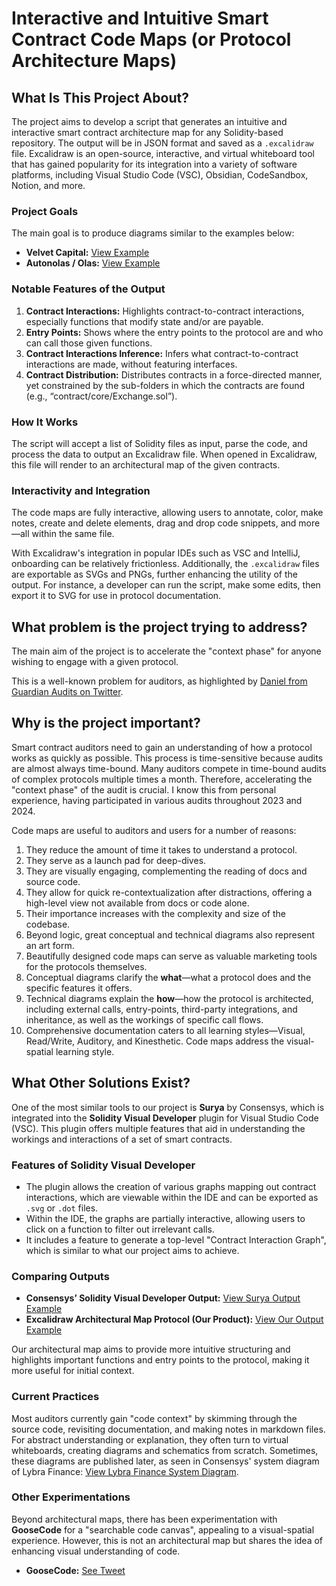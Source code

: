 # Interactive and Intuitive Smart Contract Code Maps (or Protocol Architecture Maps)

## What Is This Project About?

The project aims to develop a script that generates an intuitive and interactive smart contract architecture map for any Solidity-based repository. The output will be in JSON format and saved as a `.excalidraw` file. Excalidraw is an open-source, interactive, and virtual whiteboard tool that has gained popularity for its integration into a variety of software platforms, including Visual Studio Code (VSC), Obsidian, CodeSandbox, Notion, and more.

### Project Goals

The main goal is to produce diagrams similar to the examples below:

- **Velvet Capital:** [View Example](https://github.com/cryptoTozer/examples/blob/main/velvet-capital.png)
- **Autonolas / Olas:** [View Example](https://github.com/code-423n4/2023-12-autonolas/blob/main/registries/docs/On-chain_architecture_v6.png)

### Notable Features of the Output

1. **Contract Interactions:** Highlights contract-to-contract interactions, especially functions that modify state and/or are payable.
2. **Entry Points:** Shows where the entry points to the protocol are and who can call those given functions.
3. **Contract Interactions Inference:** Infers what contract-to-contract interactions are made, without featuring interfaces.
4. **Contract Distribution:** Distributes contracts in a force-directed manner, yet constrained by the sub-folders in which the contracts are found (e.g., “contract/core/Exchange.sol”).

### How It Works

The script will accept a list of Solidity files as input, parse the code, and process the data to output an Excalidraw file. When opened in Excalidraw, this file will render to an architectural map of the given contracts.

### Interactivity and Integration

The code maps are fully interactive, allowing users to annotate, color, make notes, create and delete elements, drag and drop code snippets, and more—all within the same file.

With Excalidraw's integration in popular IDEs such as VSC and IntelliJ, onboarding can be relatively frictionless. Additionally, the `.excalidraw` files are exportable as SVGs and PNGs, further enhancing the utility of the output. For instance, a developer can run the script, make some edits, then export it to SVG for use in protocol documentation.

## What problem is the project trying to address?

The main aim of the project is to accelerate the "context phase" for anyone wishing to engage with a given protocol.

This is a well-known problem for auditors, as highlighted by [Daniel from Guardian Audits on Twitter](https://twitter.com/dannygfromnyc/status/1751652011844513979).

## Why is the project important?

Smart contract auditors need to gain an understanding of how a protocol works as quickly as possible. This process is time-sensitive because audits are almost always time-bound. Many auditors compete in time-bound audits of complex protocols multiple times a month. Therefore, accelerating the "context phase" of the audit is crucial. I know this from personal experience, having participated in various audits throughout 2023 and 2024.

Code maps are useful to auditors and users for a number of reasons:

1. They reduce the amount of time it takes to understand a protocol.
2. They serve as a launch pad for deep-dives.
3. They are visually engaging, complementing the reading of docs and source code.
4. They allow for quick re-contextualization after distractions, offering a high-level view not available from docs or code alone.
5. Their importance increases with the complexity and size of the codebase.
6. Beyond logic, great conceptual and technical diagrams also represent an art form.
7. Beautifully designed code maps can serve as valuable marketing tools for the protocols themselves.
8. Conceptual diagrams clarify the **what**—what a protocol does and the specific features it offers.
9. Technical diagrams explain the **how**—how the protocol is architected, including external calls, entry-points, third-party integrations, and inheritance, as well as the workings of specific call flows.
10. Comprehensive documentation caters to all learning styles—Visual, Read/Write, Auditory, and Kinesthetic. Code maps address the visual-spatial learning style.

## What Other Solutions Exist?

One of the most similar tools to our project is **Surya** by Consensys, which is integrated into the **Solidity Visual Developer** plugin for Visual Studio Code (VSC). This plugin offers multiple features that aid in understanding the workings and interactions of a set of smart contracts.

### Features of Solidity Visual Developer

- The plugin allows the creation of various graphs mapping out contract interactions, which are viewable within the IDE and can be exported as `.svg` or `.dot` files.
- Within the IDE, the graphs are partially interactive, allowing users to click on a function to filter out irrelevant calls.
- It includes a feature to generate a top-level "Contract Interaction Graph", which is similar to what our project aims to achieve.

### Comparing Outputs

- **Consensys’ Solidity Visual Developer Output:** [View Surya Output Example](https://github.com/cryptoTozer/examples/blob/main/velvet-capital-surya.png)
- **Excalidraw Architectural Map Protocol (Our Product):** [View Our Output Example](https://github.com/cryptoTozer/examples/blob/main/velvet-capital.png)

Our architectural map aims to provide more intuitive structuring and highlights important functions and entry points to the protocol, making it more useful for initial context.

### Current Practices

Most auditors currently gain "code context" by skimming through the source code, revisiting documentation, and making notes in markdown files. For abstract understanding or explanation, they often turn to virtual whiteboards, creating diagrams and schematics from scratch. Sometimes, these diagrams are published later, as seen in Consensys' system diagram of Lybra Finance: [View Lybra Finance System Diagram](https://consensys.io/diligence/audits/2023/08/lybra-finance/#system-diagram).

### Other Experimentations

Beyond architectural maps, there has been experimentation with **GooseCode** for a "searchable code canvas", appealing to a visual-spatial experience. However, this is not an architectural map but shares the idea of enhancing visual understanding of code.

- **GooseCode:** [See Tweet](https://twitter.com/bytes032/status/1754520847593636091)
